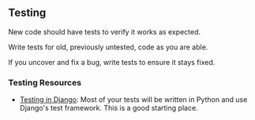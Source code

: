 ## Testing

New code should have tests to verify it works as expected.

Write tests for old, previously untested, code as you are able.

If you uncover and fix a bug, write tests to ensure it stays fixed.

### Testing Resources

* [Testing in Django](https://docs.djangoproject.com/en/1.9/topics/testing/):
  Most of your tests will be written in Python and use Django's test framework.
  This is a good starting place.
